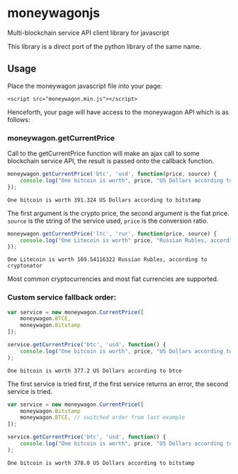 # moneywagonjs
Multi-blockchain service API client library for javascript

This library is a direct port of the python library of the same name.

## Usage

Place the moneywagon javascript file into your page:

    <script src="moneywagon.min.js"></script>

Henceforth, your page will have access to the moneywagon API which is as follows:

### moneywagon.getCurrentPrice

Call to the getCurrentPrice function will make an ajax call to some blockchain
service API, the result is passed onto the callback function.

```js
moneywagon.getCurrentPrice('btc', 'usd', function(price, source) {
    console.log("One bitcoin is worth", price, "US Dollars according to", source);
});
```

    One bitcoin is worth 391.324 US Dollars according to bitstamp

The first argument is the crypto price, the second argument is the fiat price.
`source` is the string of the service used, `price` is the conversion ratio.

```js
moneywagon.getCurrentPrice('ltc', 'rur', function(price, source) {
    console.log("One Litecoin is worth" price, "Russian Rubles, according to", source);
});
```

    One Litecoin is worth 169.54116322 Russian Rubles, according to cryptonator

Most common cryptocurrencies and most fiat currencies are supported.

### Custom service fallback order:

```js
var service = new moneywagon.CurrentPrice([
    moneywagon.BTCE,
    moneywagon.Bitstamp
]);

service.getCurrentPrice('btc', 'usd', function() {
    console.log("One bitcoin is worth", price, "US Dollars according to", source);
);
```

    One bitcoin is worth 377.2 US Dollars according to btce

The first service is tried first, if the first service returns an error, the second service is tried.

```js
var service = new moneywagon.CurrentPrice([
    moneywagon.Bitstamp
    moneywagon.BTCE, // switched order from last example
]);

service.getCurrentPrice('btc', 'usd', function() {
    console.log("One bitcoin is worth", price, "US Dollars according to", source);
);
```

    One bitcoin is worth 378.0 US Dollars according to bitstamp
